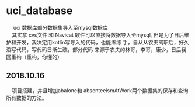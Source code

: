 # uci_database
&nbsp;&nbsp;&nbsp;&nbsp; uci 数据库部分数据集导入至mysql数据库   
&nbsp;&nbsp;&nbsp;&nbsp;其实拿 cvs文件 和 Navicat 软件可以直接将数据导入至mysql,
但是为了日后维护和开发，我决定用kotlin写导入的代码，也能练练
手，自从从农夫离职后，好久没写代码，写代码日渐生疏，部分代码
来源于农夫的林哥，李哥，康少，日后我回重构（重构，你懂的）

## 2018.10.16    
&nbsp;&nbsp;&nbsp;&nbsp;项目搭建，并且增加abalone和
absenteeismAtWork两个数据集的保存和查询所有数据的方法。


